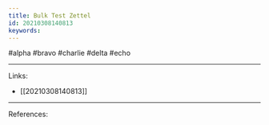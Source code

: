 ```yaml
---
title: Bulk Test Zettel
id: 20210308140813
keywords:
---
```

#alpha #bravo #charlie #delta #echo

---
Links:

- [[20210308140813]]

---
References:
